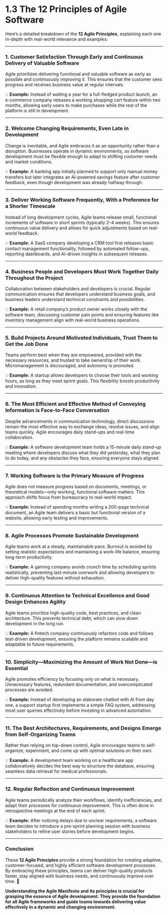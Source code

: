 # 1.3 The 12 Principles of Agile Software

Here’s a detailed breakdown of the **12 Agile Principles**, explaining each one in-depth with real-world relevance and examples:

---

### **1. Customer Satisfaction Through Early and Continuous Delivery of Valuable Software**

Agile prioritizes delivering functional and valuable software as early as possible and continuously improving it. This ensures that the customer sees progress and receives business value at regular intervals.

💡 **Example:** Instead of waiting a year for a full-fledged product launch, an e-commerce company releases a working shopping cart feature within two months, allowing early users to make purchases while the rest of the platform is still in development.

---

### **2. Welcome Changing Requirements, Even Late in Development**

Change is inevitable, and Agile embraces it as an opportunity rather than a disruption. Businesses operate in dynamic environments, so software development must be flexible enough to adapt to shifting customer needs and market conditions.

💡 **Example:** A banking app initially planned to support only manual money transfers but later integrates an AI-powered savings feature after customer feedback, even though development was already halfway through.

---

### **3. Deliver Working Software Frequently, With a Preference for a Shorter Timescale**

Instead of long development cycles, Agile teams release small, functional increments of software in short sprints (typically 2–4 weeks). This ensures continuous value delivery and allows for quick adjustments based on real-world feedback.

💡 **Example:** A SaaS company developing a CRM tool first releases basic contact management functionality, followed by automated follow-ups, reporting dashboards, and AI-driven insights in subsequent releases.

---

### **4. Business People and Developers Must Work Together Daily Throughout the Project**

Collaboration between stakeholders and developers is crucial. Regular communication ensures that developers understand business goals, and business leaders understand technical constraints and possibilities.

💡 **Example:** A retail company’s product owner works closely with the software team, discussing customer pain points and ensuring features like inventory management align with real-world business operations.

---

### **5. Build Projects Around Motivated Individuals, Trust Them to Get the Job Done**

Teams perform best when they are empowered, provided with the necessary resources, and trusted to take ownership of their work. Micromanagement is discouraged, and autonomy is promoted.

💡 **Example:** A startup allows developers to choose their tools and working hours, as long as they meet sprint goals. This flexibility boosts productivity and innovation.

---

### **6. The Most Efficient and Effective Method of Conveying Information is Face-to-Face Conversation**

Despite advancements in communication technology, direct discussions remain the most effective way to exchange ideas, resolve issues, and align teams quickly. Agile encourages daily stand-ups and real-time collaboration.

💡 **Example:** A software development team holds a 15-minute daily stand-up meeting where developers discuss what they did yesterday, what they plan to do today, and any obstacles they face, ensuring everyone stays aligned.

---

### **7. Working Software is the Primary Measure of Progress**

Agile does not measure progress based on documents, meetings, or theoretical models—only working, functional software matters. This approach shifts focus from bureaucracy to real-world impact.

💡 **Example:** Instead of spending months writing a 200-page technical document, an Agile team delivers a basic but functional version of a website, allowing early testing and improvements.

---

### **8. Agile Processes Promote Sustainable Development**

Agile teams work at a steady, maintainable pace. Burnout is avoided by setting realistic expectations and maintaining a work-life balance, ensuring long-term productivity.

💡 **Example:** A gaming company avoids crunch time by scheduling sprints realistically, preventing last-minute overwork and allowing developers to deliver high-quality features without exhaustion.

---

### **9. Continuous Attention to Technical Excellence and Good Design Enhances Agility**

Agile teams prioritize high-quality code, best practices, and clean architecture. This prevents technical debt, which can slow down development in the long run.

💡 **Example:** A fintech company continuously refactors code and follows test-driven development, ensuring the platform remains scalable and adaptable to future requirements.

---

### **10. Simplicity—Maximizing the Amount of Work Not Done—is Essential**

Agile promotes efficiency by focusing only on what is necessary. Unnecessary features, redundant documentation, and overcomplicated processes are avoided.

💡 **Example:** Instead of developing an elaborate chatbot with AI from day one, a support startup first implements a simple FAQ system, addressing most user queries effectively before investing in advanced automation.

---

### **11. The Best Architectures, Requirements, and Designs Emerge from Self-Organizing Teams**

Rather than relying on top-down control, Agile encourages teams to self-organize, experiment, and come up with optimal solutions on their own.

💡 **Example:** A development team working on a healthcare app collaboratively decides the best way to structure the database, ensuring seamless data retrieval for medical professionals.

---

### **12. Regular Reflection and Continuous Improvement**

Agile teams periodically analyze their workflows, identify inefficiencies, and adapt their processes for continuous improvement. This is often done in retrospective meetings at the end of each sprint.

💡 **Example:** After noticing delays due to unclear requirements, a software team decides to introduce a pre-sprint planning session with business stakeholders to refine user stories before development begins.

---

### **Conclusion**

These **12 Agile Principles** provide a strong foundation for creating adaptive, customer-focused, and highly efficient software development processes. By embracing these principles, teams can deliver high-quality products faster, stay aligned with business needs, and continuously improve over time. 🚀

**Understanding the Agile Manifesto and its principles is crucial for grasping the essence of Agile development. They provide the foundation for all Agile frameworks and guide teams towards delivering value effectively in a dynamic and changing environment.**
